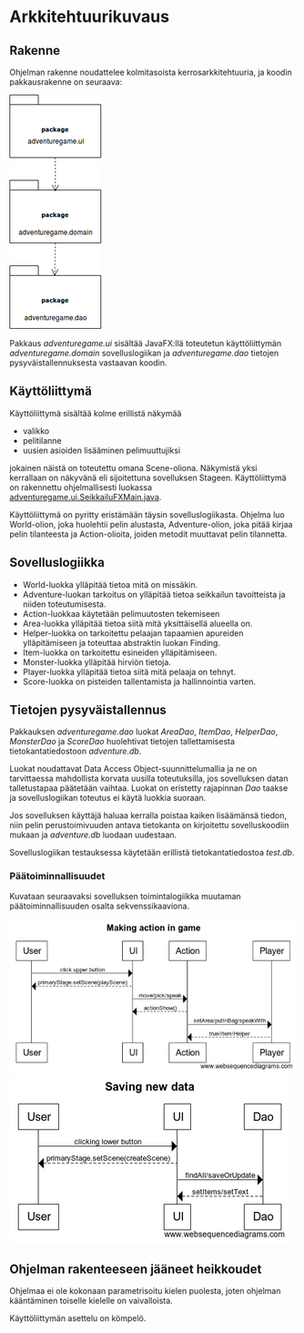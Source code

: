 # Arkkitehtuurikuvaus

## Rakenne


Ohjelman rakenne noudattelee kolmitasoista kerrosarkkitehtuuria, ja koodin pakkausrakenne on seuraava:

<img src="https://github.com/strajama/otm-harjoitustyo/blob/master/dokumentaatio/kuvat/rakenne.png">

Pakkaus _adventuregame.ui_ sisältää JavaFX:llä toteutetun käyttöliittymän _adventuregame.domain_ sovelluslogiikan ja _adventuregame.dao_ tietojen pysyväistallennuksesta vastaavan koodin.

## Käyttöliittymä

Käyttöliittymä sisältää kolme erillistä näkymää
- valikko
- pelitilanne
- uusien asioiden lisääminen pelimuuttujiksi


jokainen näistä on toteutettu omana Scene-oliona. Näkymistä yksi kerrallaan on näkyvänä eli sijoitettuna sovelluksen Stageen. Käyttöliittymä on rakennettu ohjelmallisesti luokassa [adventuregame.ui.SeikkailuFXMain.java](https://github.com/strajama/otm-harjoitustyo/blob/master/Seikkailupeli/src/main/java/adventuregame/ui/SeikkailuFXMain.java).

Käyttöliittymä on pyritty eristämään täysin sovelluslogiikasta. Ohjelma luo World-olion, joka huolehtii pelin alustasta, Adventure-olion, joka pitää kirjaa pelin tilanteesta ja Action-olioita, joiden metodit muuttavat pelin tilannetta.

## Sovelluslogiikka

* World-luokka ylläpitää tietoa mitä on missäkin.
* Adventure-luokan tarkoitus on ylläpitää tietoa seikkailun tavoitteista ja niiden toteutumisesta.
* Action-luokkaa käytetään pelimuutosten tekemiseen
* Area-luokka ylläpitää tietoa siitä mitä yksittäisellä alueella on.
* Helper-luokka on tarkoitettu pelaajan tapaamien apureiden ylläpitämiseen ja toteuttaa abstraktin luokan Finding.
* Item-luokka on tarkoitettu esineiden ylläpitämiseen.
* Monster-luokka ylläpitää hirviön tietoja.
* Player-luokka ylläpitää tietoa siitä mitä pelaaja on tehnyt.
* Score-luokka on pisteiden tallentamista ja hallinnointia varten.

## Tietojen pysyväistallennus

Pakkauksen _adventuregame.dao_ luokat _AreaDao_, _ItemDao_, _HelperDao_, _MonsterDao_ ja _ScoreDao_ huolehtivat tietojen tallettamisesta tietokantatiedostoon _adventure.db_.

Luokat noudattavat Data Access Object-suunnittelumallia ja ne on tarvittaessa mahdollista korvata uusilla toteutuksilla, jos sovelluksen datan talletustapaa päätetään vaihtaa. Luokat on eristetty rajapinnan _Dao_ taakse ja sovelluslogiikan toteutus ei käytä luokkia suoraan.

Jos sovelluksen käyttäjä haluaa kerralla poistaa kaiken lisäämänsä tiedon, niin pelin perustoimivuuden antava tietokanta on kirjoitettu sovelluskoodiin mukaan ja _adventure.db_ luodaan uudestaan.

Sovelluslogiikan testauksessa käytetään erillistä tietokantatiedostoa _test.db_. 

### Päätoiminnallisuudet

Kuvataan seuraavaksi sovelluksen toimintalogiikka muutaman päätoiminnallisuuden osalta sekvenssikaaviona.

<img src="https://github.com/strajama/otm-harjoitustyo/blob/master/dokumentaatio/kuvat/Making%20action%20in%20game.png">
<img src="https://github.com/strajama/otm-harjoitustyo/blob/master/dokumentaatio/kuvat/Saving%20new%20data.png">

## Ohjelman rakenteeseen jääneet heikkoudet

Ohjelmaa ei ole kokonaan parametrisoitu kielen puolesta, joten ohjelman kääntäminen toiselle kielelle on vaivalloista.

Käyttöliittymän asettelu on kömpelö.
